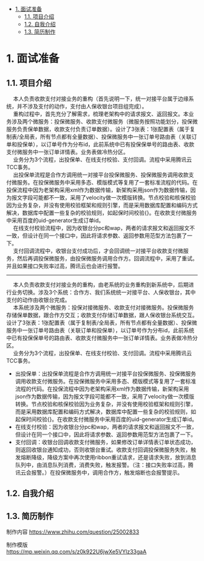 <!-- TOC -->

- [1. 面试准备](#1-面试准备)
    - [1.1. 项目介绍](#11-项目介绍)
    - [1.2. 自我介绍](#12-自我介绍)
    - [1.3. 简历制作](#13-简历制作)

<!-- /TOC -->



# 1. 面试准备

## 1.1. 项目介绍  
&emsp; 本人负责收款支付对接业务的重构（首先说明一下，统一对接平台属于边缘系统，并不涉及支付的动作，支付由人保收银台项目组完成）。  
&emsp; 重构过程中，首先充分了解需求，梳理老架构中的请求报文、返回报文。本业务涉及两个微服务：投保微服务、收款支付微服务（微服务按照功能划分，投保微服务负责保单数据，收款支付负责订单数据）。设计了3张表：1张配置表（属于复制表/全局表，所有节点都有全量数据）、投保微服务中一张订单号路由表（关联订单和投保单），以订单号作为分布id，此前系统中已有投保保单号的路由表、收款支付微服务中一张订单详情表。业务表做冷热分区。  
&emsp; 业务分为3个流程，出投保单、在线支付校验、支付回调。流程中采用腾讯云TCC事务。  
&emsp; 出投保单流程是合作方调用统一对接平台投保微服务、投保微服务调用收款支付微服务。在投保微服务中采用多态、模版模式等复用了一套标准流程的代码。在投保流程中因为老架构采用xml作为数据传输，新架构采用json作为数据传输，因为报文字段可能都不一致，采用了velocity做一次模版转换。节点校验和核保校验因为业务复杂，并没有使用校验框架和规则引擎，而是采用数据库配置和编码方式解决，数据库中配置一些复杂的校验规则，如起保时间校验{}。在收款支付微服务中采用百度的uid-generator生成订单id。  
&emsp; 在线支付校验流程中，因为收银台分pc和wap，两者的请求报文和返回报文不一致，但设计在同一个接口中，因此将请求参数、返回参数用范型方法包裹了一下。  
&emsp; 支付回调流程中，收银台支付成功后，才会回调统一对接平台收款支付微服务，然后再调投保微服务，由投保微服务调用合作方。回调流程中，采用了重试。并且如果接口失败率过高，腾讯云也会进行报警。  

------
&emsp; 本人负责收款支付对接业务的重构，由老系统的业务重构到新系统中，后期进行业务切换。涉及3个系统：合作方、我们系统统一对接平台、人保收银台，其中支付的动作由收银台完成。  
&emsp; 本系统涉及两个微服务：投保对接微服务、收款支付对接微服务。投保微服务存储保单数据，跟合作方交互；收款支付存储订单数据，跟人保收银台系统交互。设计了3张表：1张配置表（属于复制表/全局表，所有节点都有全量数据）、投保微服务中一张订单号路由表（关联订单和投保单），以订单号作为分布id，此前系统中已有投保保单号的路由表、收款支付微服务中一张订单详情表。业务表做冷热分区。  
&emsp; 业务分为3个流程，出投保单、在线支付校验、支付回调。流程中采用腾讯云TCC事务。 

* 出投保单：出投保单流程是合作方调用统一对接平台投保微服务、投保微服务调用收款支付微服务。在投保微服务中采用多态、模版模式等复用了一套标准流程的代码。在投保流程中因为老架构采用xml作为数据传输，新架构采用json作为数据传输，因为报文字段可能都不一致，采用了velocity做一次模版转换。节点校验和核保校验因为业务复杂，并没有使用校验框架和规则引擎，而是采用数据库配置和编码方式解决，数据库中配置一些复杂的校验规则，如起保时间校验{}。在收款支付微服务中采用百度的uid-generator生成订单id。  
* 在线支付校验：因为收银台分pc和wap，两者的请求报文和返回报文不一致，但设计在同一个接口中，因此将请求参数、返回参数用范型方法包裹了一下。  
* 支付回调：收银台回调收款支付微服务，如果修改订单详情表订单状态成功，则返回收银台通知成功，否则收银台重试。收款支付回调投保微服务失败，触发熔断降级，降级方案中再次使用ribbon重试请求，还是请求失败，放到消息队列中，由消息队列消费，消费失败，触发报警。（注：接口失败率过高，腾讯云会报警。）在投保微服务中，调用合作方，触发熔断也会报警提示。  



## 1.2. 自我介绍  

## 1.3. 简历制作 
制作内容
https://www.zhihu.com/question/25002833

制作模版  
https://mp.weixin.qq.com/s/z0k922U6jwXe5VYlz33gaA




